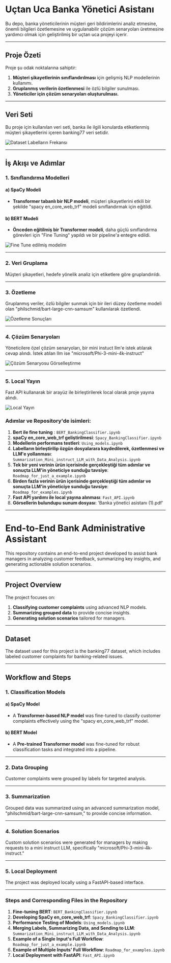 # Uçtan Uca Banka Yönetici Asistanı  

Bu depo, banka yöneticilerinin müşteri geri bildirimlerini analiz etmesine, önemli bilgileri özetlemesine ve uygulanabilir çözüm senaryoları üretmesine yardımcı olmak için geliştirilmiş bir uçtan uca projeyi içerir.

---

## Proje Özeti  

Proje şu odak noktalarına sahiptir:  
1. **Müşteri şikayetlerinin sınıflandırılması** için gelişmiş NLP modellerinin kullanımı.  
2. **Gruplanmış verilerin özetlenmesi** ile özlü bilgiler sunulması.  
3. **Yöneticiler için çözüm senaryoları oluşturulması.**

---

## Veri Seti  

Bu proje için kullanılan veri seti, banka ile ilgili konularda etiketlenmiş müşteri şikayetlerini içeren banking77 veri setidir.

![Dataset Labelların Frekansı](images/dataset.png)  

---

## İş Akışı ve Adımlar  

### 1. Sınıflandırma Modelleri  

#### a) SpaCy Modeli  
- **Transformer tabanlı bir NLP modeli**, müşteri şikayetlerini etkili bir şekilde "spacy en_core_web_trf" modeli sınıflandırmak için eğitildi.  

#### b) BERT Modeli  
- **Önceden eğitilmiş bir Transformer modeli**, daha güçlü sınıflandırma görevleri için "Fine Tuning" yapıldı ve bir pipeline'a entegre edildi.  

![Fine Tune edilmiş modelim](images/hugginface.png)  

---

### 2. Veri Gruplama  

Müşteri şikayetleri, hedefe yönelik analiz için etiketlere göre gruplandırıldı.  

---

### 3. Özetleme  

Gruplanmış veriler, özlü bilgiler sunmak için bir ileri düzey özetleme modeli olan "philschmid/bart-large-cnn-samsum" kullanılarak özetlendi.  

![Özetleme Sonuçları](images/llmozet.png)  

---

### 4. Çözüm Senaryoları  

Yöneticilere özel çözüm senaryoları, bir mini instuct llm'e istek atılarak cevap alındı. İstek atılan llm ise "microsoft/Phi-3-mini-4k-instruct"

![Çözüm Senaryosu Görselleştirme](images/llmyorum.png)  

---
### 5. Local Yayın

Fast API kullanarak bir arayüz ile birleştirilerek local olarak proje yayına alındı.

![Local Yayın](images/urun.png)  

### Adımlar ve Repository'de isimleri:
1. **Bert ile fine tuning** : `BERT_BankingClassifier.ipynb` 
2. **spaCy en_core_web_trf geliştirilmesi**: `Spacy_BankingClassifier.ipynb` 
3. **Modellerin performans testleri**: `Using_models.ipynb`  
4. **Labelların birleştirilip özgün dosyalarara kaydedilerek, özetlenmesi ve LLM'e yollanması**: `Summarization_Mini_instruct_LLM_with_Data_Analysis.ipynb`
5. **Tek bir yeni verinin ürün içerisinde gerçekleştiği tüm adımlar ve sonuçta LLM'in yöneticiye sunduğu tavsiye**: `Roadmap_for_just_a_example.ipynb`
6. **Birden fazla verinin ürün içerisinde gerçekleştiği tüm adımlar ve sonuçta LLM'in yöneticiye sunduğu tavsiye**: `Roadmap_for_examples.ipynb`
7. **Fast API yardımı ile local yayına alınması**: `Fast_API.ipynb`
8. **Görsellerin bulundupu sunum dosyası**: 'Banka yönetici asistanı (1).pdf'

---

# End-to-End Bank Administrative Assistant  

This repository contains an end-to-end project developed to assist bank managers in analyzing customer feedback, summarizing key insights, and generating actionable solution scenarios.  

---

## Project Overview  

The project focuses on:  
1. **Classifying customer complaints** using advanced NLP models.  
2. **Summarizing grouped data** to provide concise insights.  
3. **Generating solution scenarios** tailored for managers.  

---

## Dataset  

The dataset used for this project is the banking77 dataset, which includes labeled customer complaints for banking-related issues.  

---

## Workflow and Steps  

### 1. Classification Models  

#### a) SpaCy Model  
- A **Transformer-based NLP model** was fine-tuned to classify customer complaints effectively using the "spacy en_core_web_trf" model.  

#### b) BERT Model  
- A **Pre-trained Transformer model** was fine-tuned for robust classification tasks and integrated into a pipeline.  

---

### 2. Data Grouping  

Customer complaints were grouped by labels for targeted analysis.  

---

### 3. Summarization  

Grouped data was summarized using an advanced summarization model, "philschmid/bart-large-cnn-samsum," to provide concise information.  

---

### 4. Solution Scenarios  

Custom solution scenarios were generated for managers by making requests to a mini instruct LLM, specifically "microsoft/Phi-3-mini-4k-instruct."  

---

### 5. Local Deployment  

The project was deployed locally using a FastAPI-based interface.  

---

### Steps and Corresponding Files in the Repository  

1. **Fine-tuning BERT**: `BERT_BankingClassifier.ipynb`  
2. **Developing SpaCy en_core_web_trf**: `Spacy_BankingClassifier.ipynb`  
3. **Performance Testing of Models**: `Using_models.ipynb`  
4. **Merging Labels, Summarizing Data, and Sending to LLM**: `Summarization_Mini_instruct_LLM_with_Data_Analysis.ipynb`  
5. **Example of a Single Input's Full Workflow**: `Roadmap_for_just_a_example.ipynb`  
6. **Example of Multiple Inputs' Full Workflow**: `Roadmap_for_examples.ipynb`  
7. **Local Deployment with FastAPI**: `Fast_API.ipynb`  

